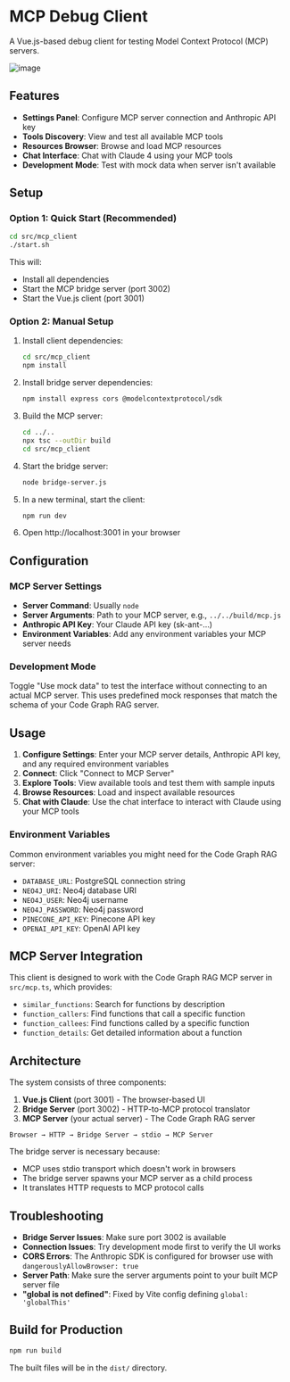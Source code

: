 # MCP Debug Client

A Vue.js-based debug client for testing Model Context Protocol (MCP) servers.

![image](https://github.com/user-attachments/assets/2313759c-e06d-4ed7-9b80-83445ce878e5)

## Features

- **Settings Panel**: Configure MCP server connection and Anthropic API key
- **Tools Discovery**: View and test all available MCP tools
- **Resources Browser**: Browse and load MCP resources  
- **Chat Interface**: Chat with Claude 4 using your MCP tools
- **Development Mode**: Test with mock data when server isn't available

## Setup

### Option 1: Quick Start (Recommended)
```bash
cd src/mcp_client
./start.sh
```

This will:
- Install all dependencies
- Start the MCP bridge server (port 3002)
- Start the Vue.js client (port 3001)

### Option 2: Manual Setup

1. Install client dependencies:
   ```bash
   cd src/mcp_client
   npm install
   ```

2. Install bridge server dependencies:
   ```bash
   npm install express cors @modelcontextprotocol/sdk
   ```

3. Build the MCP server:
   ```bash
   cd ../..
   npx tsc --outDir build
   cd src/mcp_client
   ```

4. Start the bridge server:
   ```bash
   node bridge-server.js
   ```

5. In a new terminal, start the client:
   ```bash
   npm run dev
   ```

6. Open http://localhost:3001 in your browser

## Configuration

### MCP Server Settings
- **Server Command**: Usually `node` 
- **Server Arguments**: Path to your MCP server, e.g., `../../build/mcp.js`
- **Anthropic API Key**: Your Claude API key (sk-ant-...)
- **Environment Variables**: Add any environment variables your MCP server needs

### Development Mode
Toggle "Use mock data" to test the interface without connecting to an actual MCP server. This uses predefined mock responses that match the schema of your Code Graph RAG server.

## Usage

1. **Configure Settings**: Enter your MCP server details, Anthropic API key, and any required environment variables
2. **Connect**: Click "Connect to MCP Server" 
3. **Explore Tools**: View available tools and test them with sample inputs
4. **Browse Resources**: Load and inspect available resources
5. **Chat with Claude**: Use the chat interface to interact with Claude using your MCP tools

### Environment Variables
Common environment variables you might need for the Code Graph RAG server:
- `DATABASE_URL`: PostgreSQL connection string
- `NEO4J_URI`: Neo4j database URI  
- `NEO4J_USER`: Neo4j username
- `NEO4J_PASSWORD`: Neo4j password
- `PINECONE_API_KEY`: Pinecone API key
- `OPENAI_API_KEY`: OpenAI API key

## MCP Server Integration

This client is designed to work with the Code Graph RAG MCP server in `src/mcp.ts`, which provides:

- `similar_functions`: Search for functions by description
- `function_callers`: Find functions that call a specific function  
- `function_callees`: Find functions called by a specific function
- `function_details`: Get detailed information about a function

## Architecture

The system consists of three components:

1. **Vue.js Client** (port 3001) - The browser-based UI
2. **Bridge Server** (port 3002) - HTTP-to-MCP protocol translator  
3. **MCP Server** (your actual server) - The Code Graph RAG server

```
Browser → HTTP → Bridge Server → stdio → MCP Server
```

The bridge server is necessary because:
- MCP uses stdio transport which doesn't work in browsers
- The bridge server spawns your MCP server as a child process
- It translates HTTP requests to MCP protocol calls

## Troubleshooting

- **Bridge Server Issues**: Make sure port 3002 is available
- **Connection Issues**: Try development mode first to verify the UI works
- **CORS Errors**: The Anthropic SDK is configured for browser use with `dangerouslyAllowBrowser: true`
- **Server Path**: Make sure the server arguments point to your built MCP server file
- **"global is not defined"**: Fixed by Vite config defining `global: 'globalThis'`

## Build for Production

```bash
npm run build
```

The built files will be in the `dist/` directory.
